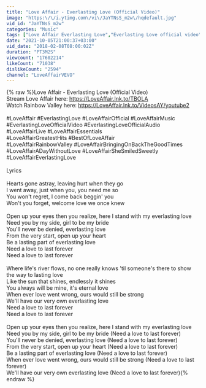 ```yaml
---
title: "Love Affair - Everlasting Love (Official Video)"
image: "https:\/\/i.ytimg.com\/vi\/JaYTNsS_m2w\/hqdefault.jpg"
vid_id: "JaYTNsS_m2w"
categories: "Music"
tags: ["Love Affair Everlasting Love","Everlasting Love official video","Everlasting Love lyrics"]
date: "2021-10-05T21:00:37+03:00"
vid_date: "2018-02-08T08:00:02Z"
duration: "PT3M2S"
viewcount: "17602214"
likeCount: "71038"
dislikeCount: "2594"
channel: "LoveAffairVEVO"
---
```

{% raw %}Love Affair - Everlasting Love (Official Video)<br />Stream Love Affair here: <a rel="nofollow" target="blank" href="https://LoveAffair.lnk.to/TBOLA">https://LoveAffair.lnk.to/TBOLA</a><br />Watch Rainbow Valley here: <a rel="nofollow" target="blank" href="https://LoveAffair.lnk.to/VideosAY/youtube2">https://LoveAffair.lnk.to/VideosAY/youtube2</a><br />  <br />#LoveAffair #EverlastingLove #LoveAffairOfficial #LoveAffairMusic #EverlastingLoveOfficialVideo #EverlastingLoveOfficialAudio #LoveAffairLive #LoveAffairEssentials #LoveAffairGreatestHits #BestOfLoveAffair #LoveAffairRainbowValley #LoveAffairBringingOnBackTheGoodTimes #LoveAffairADayWithoutLove #LoveAffairSheSmiledSweetly #LoveAffairEverlastingLove<br /><br />Lyrics<br /><br />Hearts gone astray, leaving hurt when they go<br />I went away, just when you, you need me so<br />You won't regret, I come back beggin' you<br />Won't you forget, welcome love we once knew<br /><br />Open up your eyes then you realize, here I stand with my everlasting love<br />Need you by my side, girl to be my bride<br />You'll never be denied, everlasting love<br />From the very start, open up your heart<br />Be a lasting part of everlasting love<br />Need a love to last forever<br />Need a love to last forever<br /><br />Where life's river flows, no one really knows 'til someone's there to show the way to lasting love<br />Like the sun that shines, endlessly it shines<br />You always will be mine, it's eternal love<br />When ever love went wrong, ours would still be strong<br />We'll have our very own everlasting love<br />Need a love to last forever<br />Need a love to last forever<br /><br />Open up your eyes then you realize, here I stand with my everlasting love<br />Need you by my side, girl to be my bride (Need a love to last forever)<br />You'll never be denied, everlasting love (Need a love to last forever)<br />From the very start, open up your heart (Need a love to last forever)<br />Be a lasting part of everlasting love (Need a love to last forever)<br />When ever love went wrong, ours would still be strong (Need a love to last forever)<br />We'll have our very own everlasting love (Need a love to last forever){% endraw %}
